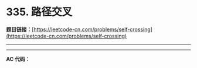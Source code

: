 # 335. 路径交叉

**题目链接：**[https://leetcode-cn.com/problems/self-crossing](https://leetcode-cn.com/problems/self-crossing)

---

<Cards card="leetcode_335_self-crossing"></Cards>

---

**AC 代码：**

```java

```